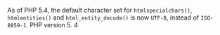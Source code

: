 As of PHP 5.4, the default character set for `htmlspecialchars()`, `htmlentities()`
and `html_entity_decode()` is now `UTF-8`, instead of `ISO-8859-1`.
PHP version 5. 4